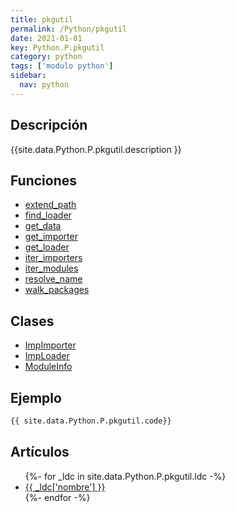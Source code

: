 ```yaml
---
title: pkgutil
permalink: /Python/pkgutil
date: 2021-01-01
key: Python.P.pkgutil
category: python
tags: ['modulo python']
sidebar: 
  nav: python
---
```


## Descripción
{{site.data.Python.P.pkgutil.description }}

## Funciones
* [extend_path](/Python/pkgutil/extend_path/)
* [find_loader](/Python/pkgutil/find_loader/)
* [get_data](/Python/pkgutil/get_data/)
* [get_importer](/Python/pkgutil/get_importer/)
* [get_loader](/Python/pkgutil/get_loader/)
* [iter_importers](/Python/pkgutil/iter_importers/)
* [iter_modules](/Python/pkgutil/iter_modules/)
* [resolve_name](/Python/pkgutil/resolve_name/)
* [walk_packages](/Python/pkgutil/walk_packages/)

## Clases
* [ImpImporter](/Python/pkgutil/ImpImporter/)
* [ImpLoader](/Python/pkgutil/ImpLoader/)
* [ModuleInfo](/Python/pkgutil/ModuleInfo/)

## Ejemplo
~~~python
{{ site.data.Python.P.pkgutil.code}}
~~~

## Artículos
<ul>
{%- for _ldc in site.data.Python.P.pkgutil.ldc -%}
   <li>
       <a href="{{_ldc['url'] }}">{{ _ldc['nombre'] }}</a>
   </li>
{%- endfor -%}
</ul>
